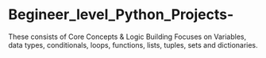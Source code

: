 # Begineer_level_Python_Projects-

These consists of   Core Concepts & Logic Building
Focuses on Variables, data types, conditionals, loops, functions, lists, tuples, sets and dictionaries.
